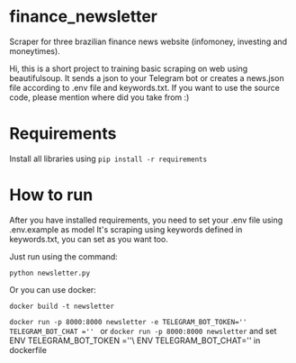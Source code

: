 # finance_newsletter
Scraper for three brazilian finance news website (infomoney, investing and moneytimes).

Hi, this is a short project to training basic scraping on web using beautifulsoup. 
It sends a json to your Telegram bot or creates a news.json file according to .env file and keywords.txt.
If you want to use the source code, please mention where did you take from :)

# Requirements
Install all libraries using 
```pip install -r requirements```

# How to run
After you have installed requirements, you need to set your .env file using .env.example as model
It's scraping using keywords defined in keywords.txt, you can set as you want too.

Just run using the command:

```python newsletter.py```

Or you can use docker:

```docker build -t newsletter```

```docker run -p 8000:8000 newsletter -e TELEGRAM_BOT_TOKEN='' TELEGRAM_BOT_CHAT ='' ```
or 
```docker run -p 8000:8000 newsletter```    and set ENV TELEGRAM_BOT_TOKEN =''\ ENV TELEGRAM_BOT_CHAT='' in dockerfile